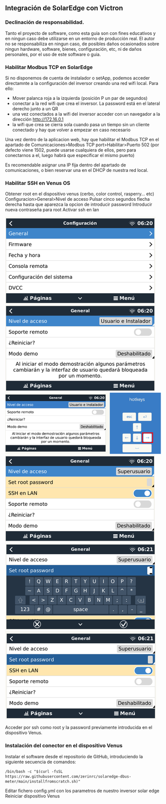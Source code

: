 ## Integración de SolarEdge con Victron
### Declinación de responsabilidad.
Tanto el proyecto de software, como esta guia son con fines educativos y en ningun caso debe utilizarse en un entorno de producción real.
El autor no se responsabiliza en ningun caso, de posibles daños ocasionados sobre ningun hardware, software, bienes, configuración, etc, ni de daños personales, por el uso de este software o guia.


### Habilitar Modbus TCP en SolarEdge
Si no disponemos de cuenta de instalador o setApp, podemos acceder directamnte a la configuración del inversor creando una red wifi local. Para ello:
- Mover palanca roja a la izquierda (posición P un par de segundos)
- conectar a la red wifi que crea el inversor. La password está en el lateral derecho junto a un QR
- una vez conectados a la wifi del inversor acceder con un navegador a la dirección http://172.16.0.1
- la wifi que crea se cierra sola cuando pasa un tiempo sin un cliente conectado y hay que volver a empezar en caso necesario

Una vez dentro de la aplicacion web, hay que habilitar el Modbus TCP en el apartado de Comunicaciones>Modbus TCP port>Habilitar>Puerto 502 (por defecto viene 1502, puede usarse cualquiera de ellos, pero para conectarnos a el, luego habrá que especificar el mismo puerto)

Es recomendable asignar una IP fija dentro del apartado de comunicaciones, o bien reservar una en el DHCP de nuestra red local.

### Habilitar SSH en Venus OS
Obtener root en el dispositivo venus (cerbo, color control, rasperry... etc)
Configuracion>General>Nivel de acceso
Pulsar cinco segundos flecha derecha hasta que aparezca la opcion de introducir password
Introducir nueva contraseña para root
Activar ssh en lan



![Configuracion General](../img/ssh_sp_02.png)
![Nivel de acceso](../img/ssh_sp_03.png)
![Pulsar 5 segundos la flecha derecha](../img/ssh_sp_04.png)
![Tile Overview](../img/ssh_sp_05.png)
![Tile Overview](../img/ssh_sp_06.png)
![Tile Overview](../img/ssh_sp_07.png)


Acceder por ssh como root y la password previamente introducida en el dispositivo Venus.

### Instalación del conector en el dispositivo Venus
Instalar el software desde el repositorio de GitHub, introduciendo la siguiente secuencia de comandos:
```
/bin/bash -c "$(curl -fsSL https://raw.githubusercontent.com/zerinrc/solaredge-dbus-meter/main/installfromscratch.sh)"
```

Editar fichero config.yml con los parametros de nuestro inversor solar edge
Reiniciar dispositivo Venus

